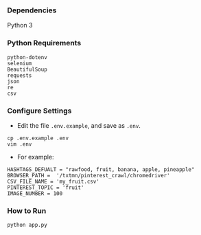 
### Dependencies
Python 3

### Python Requirements
```
python-dotenv
selenium
BeautifulSoup
requests
json
re
csv
```

### Configure Settings
* Edit the file `.env.example`, and save as `.env`.
```
cp .env.example .env
vim .env
```
* For example:
```
HASHTAGS_DEFUALT = "rawfood, fruit, banana, apple, pineapple"
BROWSER_PATH =  '/txtmn/pinterest_crawl/chromedriver'
CSV_FILE_NAME = 'my_fruit.csv'
PINTEREST_TOPIC = 'fruit'
IMAGE_NUMBER = 100
```

### How to Run
```
python app.py
```

